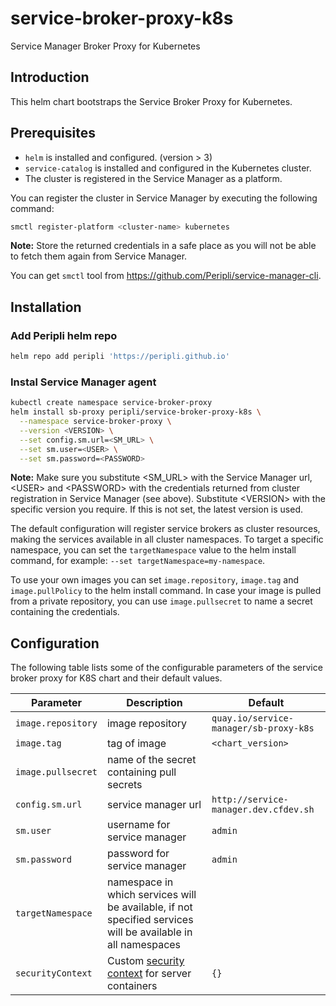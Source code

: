 # service-broker-proxy-k8s

Service Manager Broker Proxy for Kubernetes

## Introduction

This helm chart bootstraps the Service Broker Proxy for Kubernetes.

## Prerequisites

* `helm` is installed and configured. (version > 3)
* `service-catalog` is installed and configured in the Kubernetes cluster.
* The cluster is registered in the Service Manager as a platform.

You can register the cluster in Service Manager by executing the following command:
```sh
smctl register-platform <cluster-name> kubernetes
```
**Note:** Store the returned credentials in a safe place as you will not be able to fetch them again from Service Manager.

You can get `smctl` tool from https://github.com/Peripli/service-manager-cli.

## Installation

### Add Peripli helm repo
```bash
helm repo add peripli 'https://peripli.github.io'
```

### Instal Service Manager agent

```bash
kubectl create namespace service-broker-proxy
helm install sb-proxy peripli/service-broker-proxy-k8s \
  --namespace service-broker-proxy \
  --version <VERSION> \
  --set config.sm.url=<SM_URL> \
  --set sm.user=<USER> \
  --set sm.password=<PASSWORD>
```

**Note:** Make sure you substitute &lt;SM_URL&gt; with the Service Manager url, &lt;USER&gt; and &lt;PASSWORD&gt; with the credentials returned from cluster registration in Service Manager (see above).
Substitute \<VERSION> with the specific version you require. If this is not set, the latest version is used.

The default configuration will register service brokers as cluster resources, making the services available in all cluster namespaces. To target a specific namespace, you can set the `targetNamespace`
value to the helm install command, for example: `--set targetNamespace=my-namespace`.

To use your own images you can set `image.repository`, `image.tag` and `image.pullPolicy` to the helm install command. In case your image is pulled from a private repository, you can use
`image.pullsecret` to name a secret containing the credentials.

## Configuration

The following table lists some of the configurable parameters of the service broker proxy for K8S chart and their default values.

Parameter | Description | Default
--------- | ----------- | -------
`image.repository` | image repository |`quay.io/service-manager/sb-proxy-k8s`
`image.tag` | tag of image | `<chart_version>`
`image.pullsecret` | name of the secret containing pull secrets |
`config.sm.url` | service manager url | `http://service-manager.dev.cfdev.sh`
`sm.user` | username for service manager | `admin`
`sm.password` | password for service manager | `admin`
`targetNamespace` | namespace in which services will be available, if not specified services will be available in all namespaces | 
`securityContext` | Custom [security context](https://kubernetes.io/docs/tasks/configure-pod-container/security-context/) for server containers | `{}`

